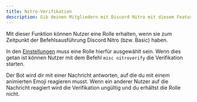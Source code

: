 ```yaml
---
title: Nitro-Verifikation
description: Gib deinen Mitgliedern mit Discord Nitro mit diesem Feature eine eigene Rolle.
---
```


Mit dieser Funktion können Nutzer eine Rolle erhalten, wenn sie zum Zeitpunkt der Befehlsausführung Discord Nitro (bzw. Basic) haben.

In den [Einstellungen](https://tomatenkuchen.com/dashboard/settings#nitroVerifyRole) muss eine Rolle hierfür ausgewählt sein.
Wenn dies getan ist können Nutzer mit dem Befehl `misc nitroverify` die Verifikation starten.

Der Bot wird dir mit einer Nachricht antworten, auf die du mit einem animierten Emoji reagieren musst.
Wenn ein anderer Nutzer auf die Nachricht reagiert wird die Verifikation ungültig und du erhältst die Rolle nicht.
